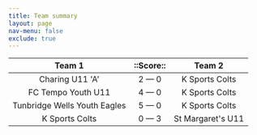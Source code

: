 ```yaml
---
title: Team summary
layout: page
nav-menu: false
exclude: true
---
```




|            Team 1            |  ::Score::  |      Team 2       |
|:----------------------------:|:-----------:|:-----------------:|
|       Charing U11 'A'        | 2 &mdash; 0 |  K Sports Colts   |
|      FC Tempo Youth U11      | 4 &mdash; 0 |  K Sports Colts   |
| Tunbridge Wells Youth Eagles | 5 &mdash; 0 |  K Sports Colts   |
|        K Sports Colts        | 0 &mdash; 3 | St Margaret's U11 |

 <br /><br /><br />